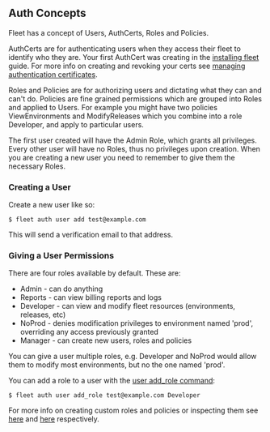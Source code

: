 ## Auth Concepts

Fleet has a concept of Users, AuthCerts, Roles and Policies.

AuthCerts are for authenticating users when they access their fleet to identify who they are. Your first AuthCert was creating in the [installing fleet](/getting-started/installing-fleet-tool) guide. For more info on creating and revoking your certs see [managing authentication certificates](/how-to/manage-certs).

Roles and Policies are for authorizing users and dictating what they can and can't do. Policies are fine grained permissions which are grouped into Roles and applied to Users. For example you might have two policies ViewEnvironments and ModifyReleases which you combine into a role Developer, and apply to particular users.

The first user created will have the Admin Role, which grants all privileges. Every other user will have no Roles, thus no privileges upon creation. When you are creating a new user you need to remember to give them the necessary Roles.

### Creating a User

Create a new user like so:

```
$ fleet auth user add test@example.com
```

This will send a verification email to that address.

### Giving a User Permissions

There are four roles available by default. These are:

* Admin - can do anything
* Reports - can view billing reports and logs
* Developer - can view and modify fleet resources (environments, releases, etc)
* NoProd - denies modification privileges to environment named 'prod', overriding any access previously granted
* Manager - can create new users, roles and policies

You can give a user multiple roles, e.g. Developer and NoProd would allow them to modify most environments, but no the one named 'prod'.

You can add a role to a user with the [user add_role command](/how-to/manage-roles):

```
$ fleet auth user add_role test@example.com Developer
```

For more info on creating custom roles and policies or inspecting them see [here](/how-to/manage-roles) and [here](/how-to/manage-policies) respectively.
